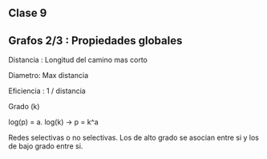 ## Clase 9

## Grafos 2/3 : Propiedades globales

Distancia : Longitud del camino mas corto

Diametro: Max distancia

Eficiencia : 1 / distancia

Grado (k)


log(p) = a. log(k)
-> p = k^a


Redes selectivas o no selectivas. Los de alto grado se asocian entre si y los de bajo grado entre si.





